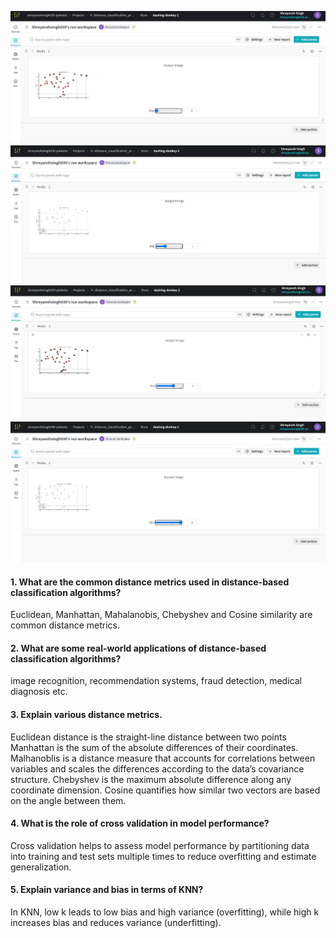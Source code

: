 ![alt text](wandb1st.png)
![alt text](wandb2nd.png)
![alt text](wandb3rd.png)
![alt text](wandb4th.png)

#### 1. What are the common distance metrics used in distance-based classification algorithms? 
Euclidean, Manhattan, Mahalanobis, Chebyshev and Cosine similarity are common distance metrics.
#### 2. What are some real-world applications of distance-based classification algorithms? 
image recognition, recommendation systems, fraud detection, medical diagnosis etc.
#### 3. Explain various distance metrics. 
Euclidean distance is the straight-line distance between two points
Manhattan is the sum of the absolute differences of their coordinates.
Malhanoblis is a distance measure that accounts for correlations between variables and scales the differences according to the data’s covariance structure.
Chebyshev is the maximum absolute difference along any coordinate dimension.
Cosine quantifies how similar two vectors are based on the angle between them.
#### 4. What is the role of cross validation in model performance? 
Cross validation helps to assess model performance by partitioning data into training and test sets multiple times to reduce overfitting and estimate generalization.
#### 5. Explain variance and bias in terms of KNN? 
In KNN, low k leads to low bias and high variance (overfitting), while high k increases bias and reduces variance (underfitting).